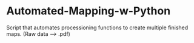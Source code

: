 # Automated-Mapping-w-Python
Script that automates processioning functions to create multiple finished maps.  (Raw data --> .pdf)
